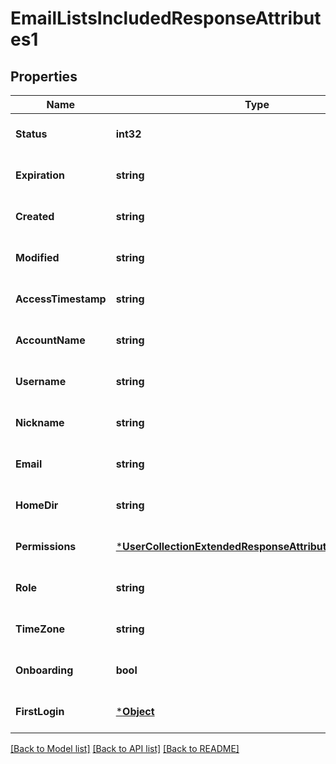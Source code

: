 # EmailListsIncludedResponseAttributes1

## Properties
Name | Type | Description | Notes
------------ | ------------- | ------------- | -------------
**Status** | **int32** | Indicates user activity status. &#x60;0&#x60; means the user is locked and cannot log in. &#x60;1&#x60; means the user is active and can log in. | [optional] [default to null]
**Expiration** | **string** | Timestamp of user expiration. | [optional] [default to null]
**Created** | **string** | Timestamp of user creation. | [optional] [default to null]
**Modified** | **string** | Timestamp of user modification. | [optional] [default to null]
**AccessTimestamp** | **string** | Timestamp of most recent successful user login. | [optional] [default to null]
**AccountName** | **string** | Name of the account this user belongs to. | [optional] [default to null]
**Username** | **string** | Username of the user. | [optional] [default to null]
**Nickname** | **string** | Nickname of the user. | [optional] [default to null]
**Email** | **string** | Email address of the user. | [optional] [default to null]
**HomeDir** | **string** | Path to the user&#x27;s home folder. | [optional] [default to null]
**Permissions** | [***UserCollectionExtendedResponseAttributesPermissions**](UserCollectionExtendedResponse_attributes_permissions.md) |  | [optional] [default to null]
**Role** | **string** | User&#x27;s access level. | [optional] [default to null]
**TimeZone** | **string** | User&#x27;s timezone. See &lt;a href&#x3D;&#x27;https://php.net/manual/en/timezones.php&#x27; target&#x3D;&#x27;blank&#x27;&gt;this page&lt;/a&gt; for allowed values. | [optional] [default to null]
**Onboarding** | **bool** | Whether the onboarding help system is enabled for this user. &#x60;true&#x60; means that additional help popups are displayed in the web application for this user. | [optional] [default to null]
**FirstLogin** | [***Object**](.md) | &#x60;true&#x60; if the user has logged into the system. | [optional] [default to null]

[[Back to Model list]](../README.md#documentation-for-models) [[Back to API list]](../README.md#documentation-for-api-endpoints) [[Back to README]](../README.md)

